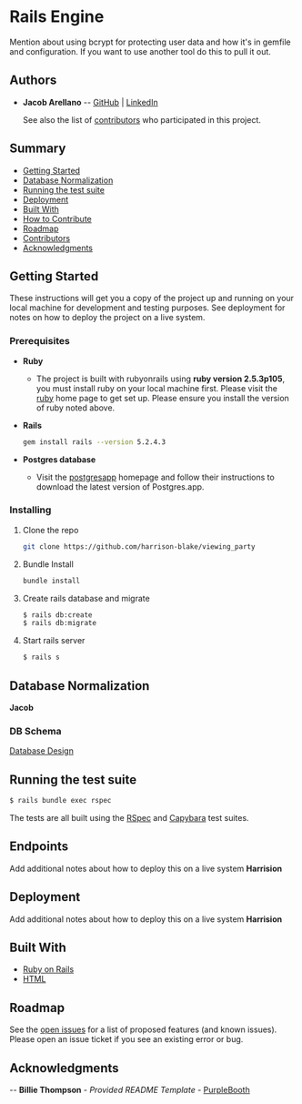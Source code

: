 # Rails Engine

Mention about using bcrypt for protecting user data and how it's in gemfile and configuration. If you want to use another tool do this to pull it out.

## Authors

* **Jacob Arellano** -- [GitHub](https://github.com/jakejakearell) |
  [LinkedIn](https://www.linkedin.com/in/jacob-arellano-ab2890207/)

    See also the list of
    [contributors](https://github.com/jakejakearell/rails-engine/contributors)
    who participated in this project.


## Summary

  - [Getting Started](#getting-started)
  - [Database Normalization](#database-normalization)
  - [Running the test suite](#running-the-test-suite)
  - [Deployment](#deployment)
  - [Built With](#built-with)
  - [How to Contribute](#how-to-contribute)
  - [Roadmap](#roadmap)
  - [Contributors](#contributors)
  - [Acknowledgments](#acknowledgments)

## Getting Started

These instructions will get you a copy of the project up and running on
your local machine for development and testing purposes. See deployment
for notes on how to deploy the project on a live system.

### Prerequisites

* __Ruby__

  - The project is built with rubyonrails using __ruby version 2.5.3p105__, you must install ruby on your local machine first. Please visit the [ruby](https://www.ruby-lang.org/en/documentation/installation/) home page to get set up. Please ensure you install the version of ruby noted above.

* __Rails__
  ```sh
  gem install rails --version 5.2.4.3
  ```

* __Postgres database__
  - Visit the [postgresapp](https://postgresapp.com/downloads.html) homepage and follow their instructions to download the latest version of Postgres.app.


### Installing

1. Clone the repo
   ```sh
   git clone https://github.com/harrison-blake/viewing_party
   ```

2. Bundle Install
   ```sh
   bundle install
   ```

3. Create rails database and migrate
   ```sh
   $ rails db:create
   $ rails db:migrate
   ```

4. Start rails server
    ```sh
    $ rails s
    ```
## Database Normalization
**Jacob**
### DB Schema

[Database Design](insertlinkhere)

## Running the test suite
```sh
$ rails bundle exec rspec
```
The tests are all built using the [RSpec](https://rspec.info/) and [Capybara](https://github.com/teamcapybara/capybara) test suites.


## Endpoints

Add additional notes about how to deploy this on a live system
**Harrision**

## Deployment

Add additional notes about how to deploy this on a live system
**Harrision**

## Built With

  * [Ruby on Rails](https://rubyonrails.org)
  * [HTML](https://html.com)

## Roadmap

See the [open issues](https://github.com/jakejakearell/rails-engine/issues) for a list of proposed features (and known issues). Please open an issue ticket if you see an existing error or bug.


## Acknowledgments
  -- **Billie Thompson** - *Provided README Template* -
    [PurpleBooth](https://github.com/PurpleBooth)
